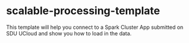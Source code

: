 # scalable-processing-template
This template will help you connect to a Spark Cluster App submitted on SDU UCloud and show you how to load in the data.
